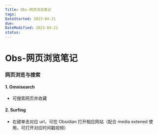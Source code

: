 ```yaml
---
Title: Obs-网页浏览笔记
tags:
DateStarted: 2023-04-21
due:
DateModified: 2023-04-21
status:
---
```


# Obs-网页浏览笔记

### 网页浏览与搜索

#### 1. Omnisearch

- 可搜索网页并收藏

#### 2. Surfing

- 右键单击对应 url，可在 Obsidian 打开相应网站（配合 media extened 使用，可打开对应时间戳视频）
